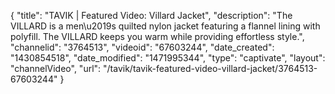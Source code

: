 {
    "title": "TAVIK | Featured Video: Villard Jacket",
    "description": "The VILLARD is a men\u2019s quilted nylon jacket featuring a flannel lining with polyfill. The VILLARD keeps you warm while providing effortless style.",
    "channelid": "3764513",
    "videoid": "67603244",
    "date_created": "1430854518",
    "date_modified": "1471995344",
    "type": "captivate",
    "layout": "channelVideo",
    "url": "\/tavik\/tavik-featured-video-villard-jacket\/3764513-67603244"
}